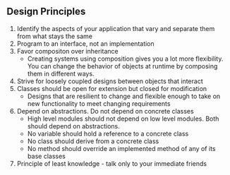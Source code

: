## Design Principles

1. Identify the aspects of your application that vary and separate them from what stays the same
2. Program to an interface, not an implementation
3. Favor compositon over inheritance
   - Creating systems using composition gives you a lot more flexibility. You can change the behavior of objects at runtime by composing them in different ways.
4. Strive for loosely coupled designs between objects that interact
5. Classes should be open for extension but closed for modification
   - Designs that are resilient to change and flexible enough to take on new functionality to meet changing requirements
6. Depend on abstractions. Do not depend on concrete classes
   - High level modules should not depend on low level modules. Both should depend on abstractions.
   - No variable should hold a reference to a concrete class
   - No class should derive from a concrete class
   - No method should override an implemented method of any of its base classes
7. Principle of least knowledge - talk only to your immediate friends
